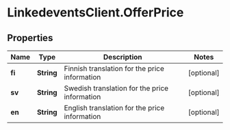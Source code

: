 # LinkedeventsClient.OfferPrice

## Properties
Name | Type | Description | Notes
------------ | ------------- | ------------- | -------------
**fi** | **String** | Finnish translation for the price information | [optional] 
**sv** | **String** | Swedish translation for the price information | [optional] 
**en** | **String** | English translation for the price information | [optional] 


